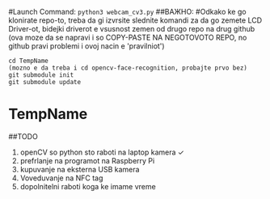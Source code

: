 #Launch Command:
`
python3 webcam_cv3.py
`
##ВАЖНО:
#Odkako ke go klonirate repo-to, treba da gi izvrsite slednite komandi za da go zemete LCD Driver-ot, bidejki driverot e vsusnost zemen od drugo repo na drug github (ova moze da se napravi i so COPY-PASTE NA NEGOTOVOTO REPO, no github pravi problemi i ovoj nacin e 'pravilniot')
```
cd TempName
(mozno e da treba i cd opencv-face-recognition, probajte prvo bez)
git submodule init
git submodule update
```

# TempName

##TODO
1. openCV so python sto raboti na laptop kamera ✓
2. prefrlanje na programot na Raspberry Pi 
3. kupuvanje na eksterna USB kamera
4. Voveduvanje na NFC tag
5. dopolnitelni raboti koga ke imame vreme

